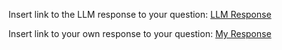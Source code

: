 Insert link to the LLM response to your question:
[LLM Response](../../context/design/brainstorming/questioning.md/steps/response.42bb400e.md)

Insert link to your own response to your question:
[My Response](../../context/design/brainstorming/questioning.md/steps/response.ff033a91.md)